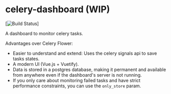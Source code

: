 # celery-dashboard (WIP)

[![Build Status](https://api.travis-ci.org/pricingassistant/celery_dashboard.svg?branch=master)]

A dashboard to monitor celery tasks. 

Advantages over Celery Flower:
- Easier to understand and extend: Uses the celery signals api to save tasks states.
- A modern UI (Vue.js + Vuetify).
- Data is stored in a postgres database, making it permanent and available from anywhere even if the dashboard's server is not running.
- If you only care about monitoring failed tasks and have strict performance constraints, you can use the `only_store` param.

